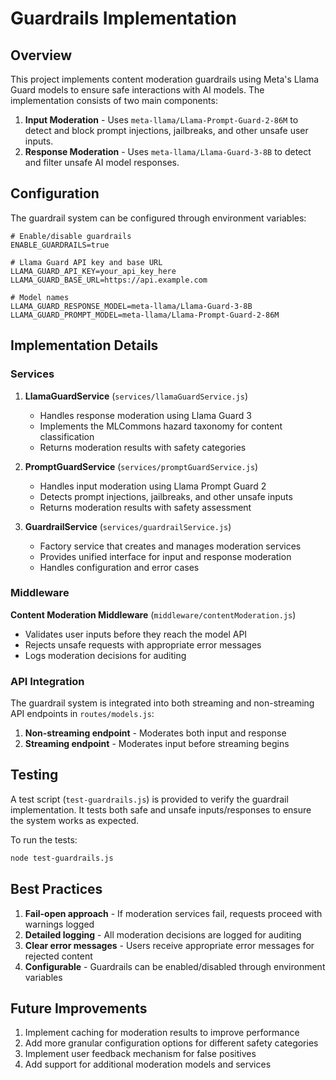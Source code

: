 # Guardrails Implementation

## Overview

This project implements content moderation guardrails using Meta's Llama Guard models to ensure safe interactions with AI models. The implementation consists of two main components:

1. **Input Moderation** - Uses `meta-llama/Llama-Prompt-Guard-2-86M` to detect and block prompt injections, jailbreaks, and other unsafe user inputs.
2. **Response Moderation** - Uses `meta-llama/Llama-Guard-3-8B` to detect and filter unsafe AI model responses.

## Configuration

The guardrail system can be configured through environment variables:

```
# Enable/disable guardrails
ENABLE_GUARDRAILS=true

# Llama Guard API key and base URL
LLAMA_GUARD_API_KEY=your_api_key_here
LLAMA_GUARD_BASE_URL=https://api.example.com

# Model names
LLAMA_GUARD_RESPONSE_MODEL=meta-llama/Llama-Guard-3-8B
LLAMA_GUARD_PROMPT_MODEL=meta-llama/Llama-Prompt-Guard-2-86M
```

## Implementation Details

### Services

1. **LlamaGuardService** (`services/llamaGuardService.js`)
   - Handles response moderation using Llama Guard 3
   - Implements the MLCommons hazard taxonomy for content classification
   - Returns moderation results with safety categories

2. **PromptGuardService** (`services/promptGuardService.js`)
   - Handles input moderation using Llama Prompt Guard 2
   - Detects prompt injections, jailbreaks, and other unsafe inputs
   - Returns moderation results with safety assessment

3. **GuardrailService** (`services/guardrailService.js`)
   - Factory service that creates and manages moderation services
   - Provides unified interface for input and response moderation
   - Handles configuration and error cases

### Middleware

**Content Moderation Middleware** (`middleware/contentModeration.js`)
- Validates user inputs before they reach the model API
- Rejects unsafe requests with appropriate error messages
- Logs moderation decisions for auditing

### API Integration

The guardrail system is integrated into both streaming and non-streaming API endpoints in `routes/models.js`:

1. **Non-streaming endpoint** - Moderates both input and response
2. **Streaming endpoint** - Moderates input before streaming begins

## Testing

A test script (`test-guardrails.js`) is provided to verify the guardrail implementation. It tests both safe and unsafe inputs/responses to ensure the system works as expected.

To run the tests:

```bash
node test-guardrails.js
```

## Best Practices

1. **Fail-open approach** - If moderation services fail, requests proceed with warnings logged
2. **Detailed logging** - All moderation decisions are logged for auditing
3. **Clear error messages** - Users receive appropriate error messages for rejected content
4. **Configurable** - Guardrails can be enabled/disabled through environment variables

## Future Improvements

1. Implement caching for moderation results to improve performance
2. Add more granular configuration options for different safety categories
3. Implement user feedback mechanism for false positives
4. Add support for additional moderation models and services